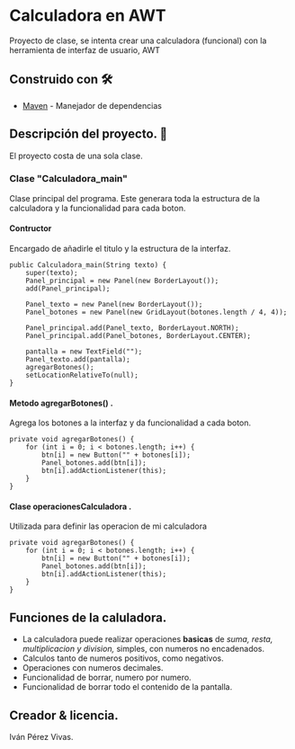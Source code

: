 # Calculadora en AWT
Proyecto de clase, se intenta crear una calculadora (funcional) con la herramienta de interfaz de usuario, AWT

## Construido con 🛠️

* [Maven](https://maven.apache.org/) - Manejador de dependencias

## Descripción del proyecto. 🚀
El proyecto costa de una sola clase. 

<h3> Clase  "Calculadora_main" </h3>

<p> Clase principal del programa. Este generara toda la estructura de la calculadora y la funcionalidad para cada boton. </p>

<h4> Contructor </h4>

<p> Encargado de añadirle el titulo y la estructura de la interfaz. </p>

    public Calculadora_main(String texto) {
        super(texto);
        Panel_principal = new Panel(new BorderLayout());
        add(Panel_principal);

        Panel_texto = new Panel(new BorderLayout());
        Panel_botones = new Panel(new GridLayout(botones.length / 4, 4));

        Panel_principal.add(Panel_texto, BorderLayout.NORTH);
        Panel_principal.add(Panel_botones, BorderLayout.CENTER);

        pantalla = new TextField("");
        Panel_texto.add(pantalla);
        agregarBotones();
        setLocationRelativeTo(null);
    }
    
<h4> Metodo agregarBotones() .</h4>

<p> Agrega los botones a la interfaz y da funcionalidad a cada boton. </p>

    private void agregarBotones() {
        for (int i = 0; i < botones.length; i++) {
            btn[i] = new Button("" + botones[i]);
            Panel_botones.add(btn[i]);
            btn[i].addActionListener(this);
        }
    }
    
<h4> Clase operacionesCalculadora .</h4>

<p> Utilizada para definir las operacion de mi calculadora </p>
    
    private void agregarBotones() {
        for (int i = 0; i < botones.length; i++) {
            btn[i] = new Button("" + botones[i]);
            Panel_botones.add(btn[i]);
            btn[i].addActionListener(this);
        }
    }

##  Funciones de la caluladora.

- La calculadora puede realizar operaciones <b>basicas</b> de <i>suma, resta, multiplicacion y division,</i> simples, con numeros no encadenados. <br>
- Calculos tanto de numeros positivos, como negativos. <br>
- Operaciones con numeros decimales. <br>
- Funcionalidad de borrar, numero por numero. <br>
- Funcionalidad de borrar todo el contenido de la pantalla. <br>

##  Creador & licencia.
Iván Pérez Vivas.
